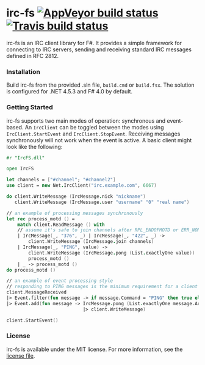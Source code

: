 # irc-fs [![AppVeyor build status](https://ci.appveyor.com/api/projects/status/6nviekmy11m43dpa)](https://ci.appveyor.com/project/JahTheDev/irc-fs) [![Travis build status](https://travis-ci.org/JahTheDev/irc-fs.png)](https://travis-ci.org/JahTheDev/irc-fs)

irc-fs is an IRC client library for F#. It provides a simple framework for connecting to IRC servers, sending and receiving standard IRC messages defined in RFC 2812.

### Installation

Build irc-fs from the provided .sln file, `build.cmd` or `build.fsx`. The solution is configured for .NET 4.5.3 and F# 4.0 by default.

### Getting Started

irc-fs supports two main modes of operation: synchronous and event-based. An `IrcClient` can be toggled between the modes using `IrcClient.StartEvent` and `IrcClient.StopEvent`. Receiving messages synchronously will not work when the event is active. A basic client might look like the following:

```fsharp
#r "IrcFS.dll"

open IrcFS

let channels = ["#channel"; "#channel2"]
use client = new Net.IrcClient("irc.example.com", 6667)

do client.WriteMessage (IrcMessage.nick "nickname")
   client.WriteMessage (IrcMessage.user "username" "0" "real name")

// an example of processing messages synchronously
let rec process_motd () =
    match client.ReadMessage () with
    // assume it's safe to join channels after RPL_ENDOFMOTD or ERR_NOMOTD
    | IrcMessage(_, "376", _) | IrcMessage(_, "422", _) -> 
		client.WriteMessage (IrcMessage.join channels)
    | IrcMessage(_, "PING", value) -> 
		client.WriteMessage (IrcMessage.pong (List.exactlyOne value))
        process_motd ()
    | _ -> process_motd ()
do process_motd ()

// an example of event processing style
// responding to PING messages is the minimum requirement for a client
client.MessageReceived
|> Event.filter(fun message -> if message.Command = "PING" then true else false)
|> Event.add(fun message -> IrcMessage.pong (List.exactlyOne message.Arguments)
							|> client.WriteMessage)

client.StartEvent()
```

### License

irc-fs is available under the MIT license. For more information, see the [license file](https://github.com/JahTheDev/irc-fs/blob/master/LICENSE.md).